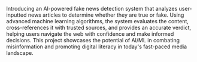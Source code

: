 Introducing an AI-powered fake news detection system that analyzes user-inputted news articles to determine whether they are true or fake. Using advanced machine learning algorithms, the system evaluates the content, cross-references it with trusted sources, and provides an accurate verdict, helping users navigate the web with confidence and make informed decisions. This project showcases the potential of AI/ML in combating misinformation and promoting digital literacy in today's fast-paced media landscape.
